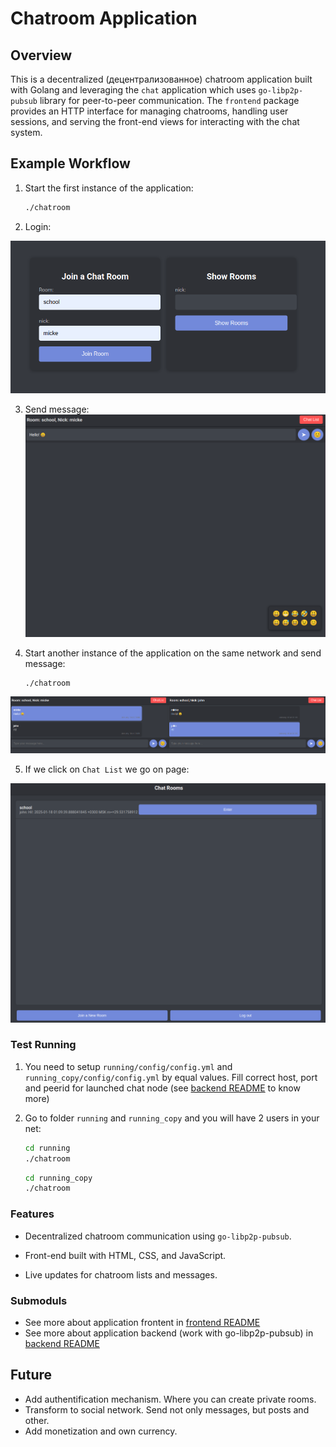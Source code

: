 # Chatroom Application
## Overview
This is a decentralized (децентрализованное) chatroom application built with Golang and leveraging the `chat` application which uses `go-libp2p-pubsub` library for peer-to-peer communication. The `frontend` package provides an HTTP interface for managing chatrooms, handling user sessions, and serving the front-end views for interacting with the chat system.

## Example Workflow
1. Start the first instance of the application:
   ```bash
   ./chatroom
   ```
2. Login:

![alt text](./images/login.png)


3. Send message:
![alt text](./images/room.png)

4. Start another instance of the application on the same network and send message:
   ```bash
   ./chatroom
   ```
![alt text](./images/room_view.png)

5. If we click on `Chat List` we go on page: 

![alt text](./images/room_list.png)

### Test Running

1. You need to setup `running/config/config.yml` and `running_copy/config/config.yml` by equal values. Fill correct host, port and peerid for launched chat node (see [backend README](./chat/README.md) to know more)

2. Go to folder `running` and `running_copy` and you will have 2 users in your net:

   ```bash
   cd running
   ./chatroom
   ```

   ```bash
   cd running_copy
   ./chatroom
   ```

### Features
- Decentralized chatroom communication using `go-libp2p-pubsub`.

- Front-end built with HTML, CSS, and JavaScript.

- Live updates for chatroom lists and messages.

### Submoduls
- See more about application frontent in [frontend README](./frontend/README.md)
- See more about application backend (work with go-libp2p-pubsub) in [backend README](./chat/README.md)

## Future
- Add authentification mechanism. Where you can create private rooms.
- Transform to social network. Send not only messages, but posts and other.
- Add monetization and own currency.